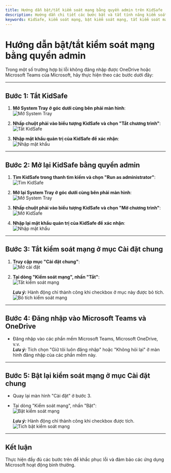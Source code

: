 ```yaml
---
title: Hướng dẫn bật/tắt kiểm soát mạng bằng quyền admin trên KidSafe
description: Hướng dẫn chi tiết các bước bật và tắt tính năng kiểm soát mạng bằng quyền admin trong KidSafe để khắc phục lỗi không đăng nhập được Microsoft Teams hoặc OneDrive.
keywords: KidSafe, kiểm soát mạng, bật kiểm soát mạng, tắt kiểm soát mạng, Microsoft Teams, OneDrive, quyền admin, hướng dẫn KidSafe
---
```


# Hướng dẫn bật/tắt kiểm soát mạng bằng quyền admin

Trong một số trường hợp bị lỗi không đăng nhập được OneDrive hoặc Microsoft Teams của Microsoft, hãy thực hiện theo các bước dưới đây:

---

## Bước 1: Tắt KidSafe

1. **Mở System Tray ở góc dưới cùng bên phải màn hình**:  
   ![Mở System Tray](../img/ok1.png)

2. **Nhấp chuột phải vào biểu tượng KidSafe và chọn "Tắt chương trình"**:  
   ![Tắt KidSafe](../img/p13.png)

3. **Nhập mật khẩu quản trị của KidSafe để xác nhận**:  
   ![Nhập mật khẩu](../img/ok3.png)

---

## Bước 2: Mở lại KidSafe bằng quyền admin

1. **Tìm KidSafe trong thanh tìm kiếm và chọn "Run as administrator"**:  
   ![Tìm KidSafe](../img/p14.png)

2. **Mở lại System Tray ở góc dưới cùng bên phải màn hình**:  
   ![Mở System Tray](../img/ok1.png)

3. **Nhấp chuột phải vào biểu tượng KidSafe và chọn "Mở chương trình"**:  
   ![Mở KidSafe](../img/ok2.png)

4. **Nhập lại mật khẩu quản trị của KidSafe để xác nhận**:  
   ![Nhập mật khẩu](../img/ok3.png)

---

## Bước 3: Tắt kiểm soát mạng ở mục Cài đặt chung

1. **Truy cập mục "Cài đặt chung"**:  
   ![Mở cài đặt](../img/p7.png)

2. **Tại dòng "Kiểm soát mạng", nhấn "Tắt"**:  
   ![Tắt kiểm soát mạng](../img/p15.png)

    **_Lưu ý:_** Hành động chỉ thành công khi checkbox ở mục này được bỏ tích.  
     ![Bỏ tích kiểm soát mạng](../img/p16.png)

---

## Bước 4: Đăng nhập vào Microsoft Teams và OneDrive

-   Đăng nhập vào các phần mềm Microsoft Teams, Microsoft OneDrive, v.v.  
    **_Lưu ý:_** Tích chọn "Giữ tôi luôn đăng nhập" hoặc "Không hỏi lại" ở màn hình đăng nhập của các phần mềm này.

---

## Bước 5: Bật lại kiểm soát mạng ở mục Cài đặt chung

-   Quay lại màn hình "Cài đặt" ở bước 3.

-   Tại dòng "Kiểm soát mạng", nhấn "Bật":  
    ![Bật kiểm soát mạng](../img/p17.png)

    **_Lưu ý:_** Hành động chỉ thành công khi checkbox được tích.  
    ![Tích bật kiểm soát mạng](../img/p18.png)

---

## Kết luận

Thực hiện đầy đủ các bước trên để khắc phục lỗi và đảm bảo các ứng dụng Microsoft hoạt động bình thường.
